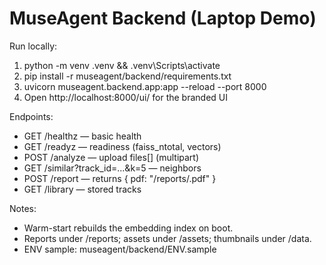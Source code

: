 # MuseAgent Backend (Laptop Demo)

Run locally:

1. python -m venv .venv && .venv\Scripts\activate
2. pip install -r museagent/backend/requirements.txt
3. uvicorn museagent.backend.app:app --reload --port 8000
4. Open http://localhost:8000/ui/ for the branded UI

Endpoints:
- GET /healthz — basic health
- GET /readyz — readiness (faiss_ntotal, vectors)
- POST /analyze — upload files[] (multipart)
- GET /similar?track_id=...&k=5 — neighbors
- POST /report — returns { pdf: "/reports/<id>.pdf" }
- GET /library — stored tracks

Notes:
- Warm-start rebuilds the embedding index on boot.
- Reports under /reports; assets under /assets; thumbnails under /data.
- ENV sample: museagent/backend/ENV.sample
